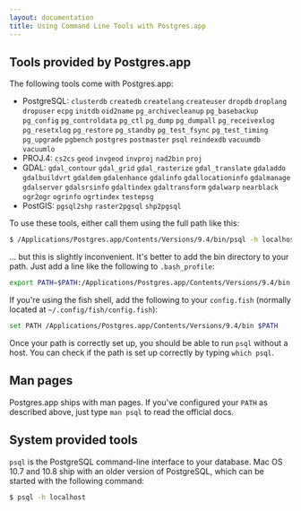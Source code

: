 ```yaml
---
layout: documentation
title: Using Command Line Tools with Postgres.app
---
```


## Tools provided by Postgres.app

The following tools come with Postgres.app:

- PostgreSQL: `clusterdb` `createdb` `createlang` `createuser` `dropdb` `droplang` `dropuser` `ecpg` `initdb` `oid2name` `pg_archivecleanup` `pg_basebackup` `pg_config` `pg_controldata` `pg_ctl` `pg_dump` `pg_dumpall` `pg_receivexlog` `pg_resetxlog` `pg_restore` `pg_standby` `pg_test_fsync` `pg_test_timing` `pg_upgrade` `pgbench` `postgres` `postmaster` `psql` `reindexdb` `vacuumdb` `vacuumlo`
- PROJ.4: `cs2cs` `geod` `invgeod` `invproj` `nad2bin` `proj`
- GDAL: `gdal_contour` `gdal_grid` `gdal_rasterize` `gdal_translate` `gdaladdo` `gdalbuildvrt` `gdaldem` `gdalenhance` `gdalinfo` `gdallocationinfo` `gdalmanage` `gdalserver` `gdalsrsinfo` `gdaltindex` `gdaltransform` `gdalwarp` `nearblack` `ogr2ogr` `ogrinfo` `ogrtindex` `testepsg`
- PostGIS: `pgsql2shp` `raster2pgsql` `shp2pgsql`

To use these tools, either call them using the full path like this:

```bash
$ /Applications/Postgres.app/Contents/Versions/9.4/bin/psql -h localhost
```

... but this is slightly inconvenient. It's better to add the bin directory to your path. Just add a line like the following to `.bash_profile`:

```bash
export PATH=$PATH:/Applications/Postgres.app/Contents/Versions/9.4/bin
```

If you're using the fish shell, add the following to your `config.fish` (normally located at `~/.config/fish/config.fish`):

```bash
set PATH /Applications/Postgres.app/Contents/Versions/9.4/bin $PATH
```

Once your path is correctly set up, you should be able to run `psql` without a host. You can check if the path is set up correctly by typing `which psql`.

## Man pages

Postgres.app ships with man pages. If you've configured your `PATH` as described above, just type `man psql` to read the official docs.

## System provided tools

`psql` is the PostgreSQL command-line interface to your database. Mac OS 10.7 and 10.8 ship with an older version of PostgreSQL, which can be started with the following command:

```bash
$ psql -h localhost
```
